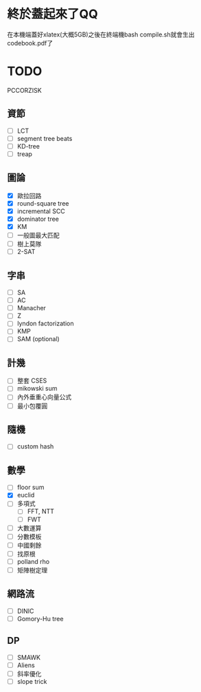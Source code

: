 # 終於蓋起來了QQ
在本機端蓋好xlatex(大概5GB)之後在終端機bash compile.sh就會生出codebook.pdf了

# TODO

PCCORZISK

## 資節
- [ ] LCT
- [ ] segment tree beats
- [ ] KD-tree
- [ ] treap

## 圖論
- [x] 歐拉回路
- [x] round-square tree
- [x] incremental SCC
- [x] dominator tree
- [x] KM
- [ ] 一般圖最大匹配
- [ ] 樹上莫隊
- [ ] 2-SAT

## 字串
- [ ] SA
- [ ] AC
- [ ] Manacher
- [ ] Z
- [ ] lyndon factorization
- [ ] KMP
- [ ] SAM (optional)

## 計幾
- [ ] 整套 CSES
- [ ] mikowski sum
- [ ] 內外垂重心向量公式
- [ ] 最小包覆圓

## 隨機
- [ ] custom hash

## 數學
- [ ] floor sum
- [x] euclid
- [ ] 多項式
    - [ ] FFT, NTT
    - [ ] FWT
- [ ] 大數運算
- [ ] 分數模板
- [ ] 中國剩餘
- [ ] 找原根
- [ ] polland rho
- [ ] 矩陣樹定理

## 網路流
- [ ] DINIC
- [ ] Gomory-Hu tree

## DP
- [ ] SMAWK
- [ ] Aliens
- [ ] 斜率優化
- [ ] slope trick
